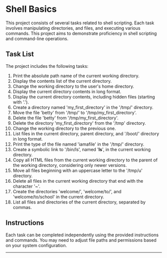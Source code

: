 # Shell Basics

This project consists of several tasks related to shell scripting. Each task involves manipulating directories, and files, and executing various commands. This project aims to demonstrate proficiency in shell scripting and command-line operations.

## Task List

The project includes the following tasks:

1. Print the absolute path name of the current working directory.
2. Display the contents list of the current directory.
3. Change the working directory to the user's home directory.
4. Display the current directory contents in long format.
5. Display the current directory contents, including hidden files (starting with '.').
6. Create a directory named 'my_first_directory' in the '/tmp/' directory.
7. Move the file 'betty' from '/tmp/' to '/tmp/my_first_directory'.
8. Delete the file 'betty' from '/tmp/my_first_directory'.
9. Delete the directory 'my_first_directory' from the '/tmp' directory.
10. Change the working directory to the previous one.
11. List files in the current directory, parent directory, and '/boot/' directory in long format.
12. Print the type of the file named 'iamafile' in the '/tmp/' directory.
13. Create a symbolic link to '/bin/ls', named '__ls__', in the current working directory.
14. Copy all HTML files from the current working directory to the parent of the working directory, considering only newer versions.
15. Move all files beginning with an uppercase letter to the '/tmp/u' directory.
16. Delete all files in the current working directory that end with the character '~'.
17. Create the directories 'welcome/', 'welcome/to/', and 'welcome/to/school' in the current directory.
18. List all files and directories of the current directory, separated by commas.


## Instructions

Each task can be completed independently using the provided instructions and commands. You may need to adjust file paths and permissions based on your system configuration.




---

